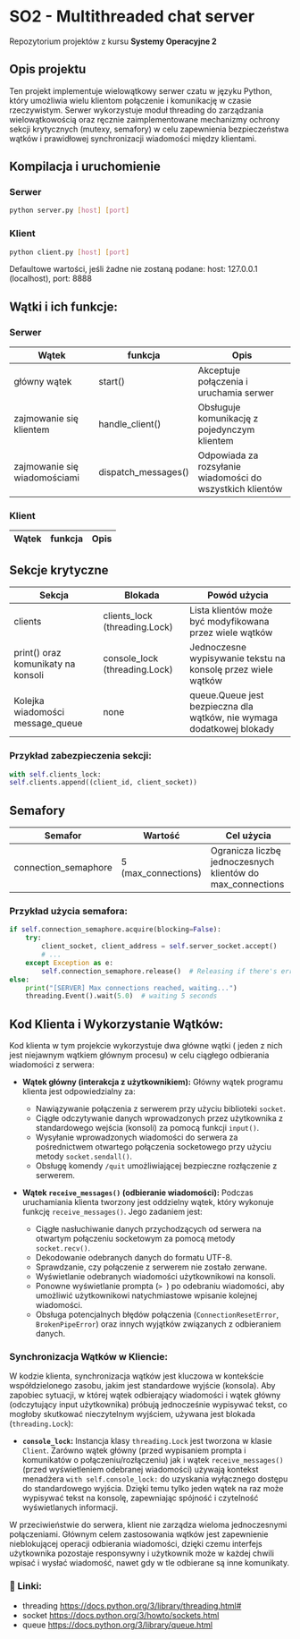 # SO2 - Multithreaded chat server

Repozytorium projektów z kursu **Systemy Operacyjne 2**

## Opis projektu
Ten projekt implementuje wielowątkowy serwer czatu w języku Python, który umożliwia wielu klientom połączenie i komunikację w czasie rzeczywistym. Serwer wykorzystuje moduł threading do zarządzania wielowątkowością oraz ręcznie zaimplementowane mechanizmy ochrony sekcji krytycznych (mutexy, semafory) w celu zapewnienia bezpieczeństwa wątków i prawidłowej synchronizacji wiadomości między klientami.

## Kompilacja i uruchomienie
### Serwer
```bash
python server.py [host] [port]
```
### Klient
```bash
python client.py [host] [port]
```
Defaultowe wartości, jeśli żadne nie zostaną podane:
host: 127.0.0.1 (localhost),
port: 8888

## Wątki i ich funkcje:
### Serwer
| Wątek   | funkcja         | Opis    |
| ------ | ---------------- |---------|
| główny wątek | start() | Akceptuje połączenia i uruchamia serwer|
| zajmowanie się klientem | handle_client() | Obsługuje komunikację z pojedynczym klientem |
| zajmowanie się wiadomościami | dispatch_messages() | Odpowiada za rozsyłanie wiadomości do wszystkich klientów |

### Klient
| Wątek   | funkcja         | Opis    |
| ------ | ---------------- |---------|

## Sekcje krytyczne 
| Sekcja  | Blokada   | Powód użycia |
| ------ | ---------------- | -------- |
| clients   | clients_lock (threading.Lock) | Lista klientów może być modyfikowana przez wiele wątków |
| print() oraz komunikaty na konsoli | console_lock (threading.Lock) | Jednoczesne wypisywanie tekstu na konsolę przez wiele wątków |
| Kolejka wiadomości message_queue | none | queue.Queue jest bezpieczna dla wątków, nie wymaga dodatkowej blokady |

### Przykład zabezpieczenia sekcji:
```python
with self.clients_lock:
self.clients.append((client_id, client_socket))
```
## Semafory
| Semafor | Wartość | Cel użycia |
|---------| -------- | ---------- |
| connection_semaphore | 5 (max_connections) | Ogranicza liczbę jednoczesnych klientów do max_connections|

### Przykład użycia semafora:
```python
if self.connection_semaphore.acquire(blocking=False):
    try:
        client_socket, client_address = self.server_socket.accept()
        # ...
    except Exception as e:
        self.connection_semaphore.release()  # Releasing if there's error
else:
    print("[SERVER] Max connections reached, waiting...")
    threading.Event().wait(5.0)  # waiting 5 seconds
```


## Kod Klienta i Wykorzystanie Wątków:

Kod klienta w tym projekcie wykorzystuje dwa główne wątki ( jeden z nich jest niejawnym wątkiem głównym procesu) w celu ciągłego odbierania wiadomości z serwera:

* **Wątek główny (interakcja z użytkownikiem):** Główny wątek programu klienta jest odpowiedzialny za:
    * Nawiązywanie połączenia z serwerem przy użyciu biblioteki `socket`.
    * Ciągłe odczytywanie danych wprowadzonych przez użytkownika z standardowego wejścia (konsoli) za pomocą funkcji `input()`.
    * Wysyłanie wprowadzonych wiadomości do serwera za pośrednictwem otwartego połączenia socketowego przy użyciu metody `socket.sendall()`.
    * Obsługę komendy `/quit` umożliwiającej bezpieczne rozłączenie z serwerem.

* **Wątek `receive_messages()` (odbieranie wiadomości):** Podczas uruchamiania klienta tworzony jest oddzielny wątek, który wykonuje funkcję `receive_messages()`. Jego zadaniem jest:
    * Ciągłe nasłuchiwanie danych przychodzących od serwera na otwartym połączeniu socketowym za pomocą metody `socket.recv()`.
    * Dekodowanie odebranych danych do formatu UTF-8.
    * Sprawdzanie, czy połączenie z serwerem nie zostało zerwane.
    * Wyświetlanie odebranych wiadomości użytkownikowi na konsoli.
    * Ponowne wyświetlanie prompta (`> `) po odebraniu wiadomości, aby umożliwić użytkownikowi natychmiastowe wpisanie kolejnej wiadomości.
    * Obsługa potencjalnych błędów połączenia (`ConnectionResetError`, `BrokenPipeError`) oraz innych wyjątków związanych z odbieraniem danych.

### Synchronizacja Wątków w Kliencie:

W kodzie klienta, synchronizacja wątków jest kluczowa w kontekście współdzielonego zasobu, jakim jest standardowe wyjście (konsola). Aby zapobiec sytuacji, w której wątek odbierający wiadomości i wątek główny (odczytujący input użytkownika) próbują jednocześnie wypisywać tekst, co mogłoby skutkować nieczytelnym wyjściem, używana jest blokada (`threading.Lock`):

* **`console_lock`:** Instancja klasy `threading.Lock` jest tworzona w klasie `Client`. Zarówno wątek główny (przed wypisaniem prompta i komunikatów o połączeniu/rozłączeniu) jak i wątek `receive_messages()` (przed wyświetleniem odebranej wiadomości) używają kontekst menadżera `with self.console_lock:` do uzyskania wyłącznego dostępu do standardowego wyjścia. Dzięki temu tylko jeden wątek na raz może wypisywać tekst na konsolę, zapewniając spójność i czytelność wyświetlanych informacji.

W przeciwieństwie do serwera, klient nie zarządza wieloma jednoczesnymi połączeniami. Głównym celem zastosowania wątków jest zapewnienie nieblokującej operacji odbierania wiadomości, dzięki czemu interfejs użytkownika pozostaje responsywny i użytkownik może w każdej chwili wpisać i wysłać wiadomość, nawet gdy w tle odbierane są inne komunikaty.

### 📎 Linki:
- threading https://docs.python.org/3/library/threading.html#
- socket https://docs.python.org/3/howto/sockets.html
- queue https://docs.python.org/3/library/queue.html
